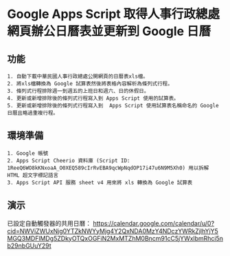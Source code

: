 # Google Apps Script 取得人事行政總處網頁辦公日曆表並更新到 Google 日曆
 ## 功能
	1. 自動下載中華民國人事行政總處公開網頁的日曆表xls檔。
	2. 將xls檔轉換為 Google 試算表然後將表格內容解析為條列式行程。
	3. 條列式行程排除週一到週五的上班日和週六、日的休假日。
	4. 更新或新增排除後的條列式行程寫入到 Apps Script 使用的試算表。
	5. 更新或新增排除後的條列式行程寫入到  Apps Script 使用試算表名稱命名的 Google 日曆且略過重複行程。
 ## 環境準備
 	1. Google 帳號
  	2. Apps Script Cheerio 資料庫 (Script ID: 1ReeQ6WO8kKNxoaA_O0XEQ589cIrRvEBA9qcWpNqdOP17i47u6N9M5Xh0) 用以拆解 HTML 超文字標記語言
   	3. Apps Script API 服務 sheet v4 用來將 xls 轉換為 Google 試算表
 ## 演示
 已設定自動觸發器的共用日曆：
 https://calendar.google.com/calendar/u/0?cid=NWViZWUxNjg0YTZkNWYyMjg4Y2QxNDA0MzY4NDczYWRkZjlhYjY5MGQ3MDFlMDg5ZDkyOTQxOGFiN2MxMTZhM0Bncm91cC5jYWxlbmRhci5nb29nbGUuY29t
